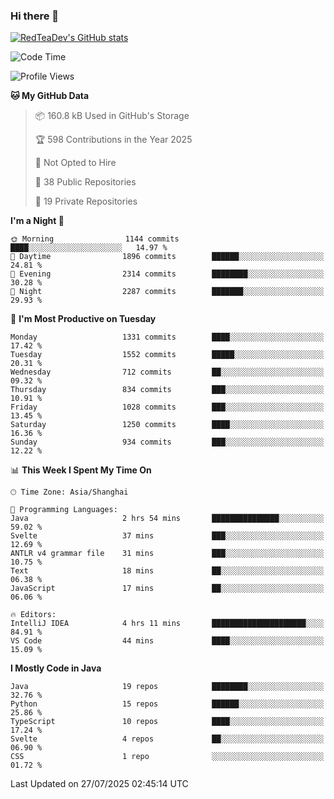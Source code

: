 ### Hi there 👋

<!--
**RedTeaDev/RedTeaDev** is a ✨ _special_ ✨ repository because its `README.md` (this file) appears on your GitHub profile.

Here are some ideas to get you started:

- 🔭 I’m currently working on ...
- 🌱 I’m currently learning ...
- 👯 I’m looking to collaborate on ...
- 🤔 I’m looking for help with ...
- 💬 Ask me about ...
- 📫 How to reach me: ...
- 😄 Pronouns: ...
- ⚡ Fun fact: ...
-->

<!--
[![wakatime](https://wakatime.com/badge/user/6b101ed0-04c0-4490-9283-eb61f2efff96.svg)](https://wakatime.com/@6b101ed0-04c0-4490-9283-eb61f2efff96)
!-->

[![RedTeaDev's GitHub stats](https://github-readme-stats.vercel.app/api?username=RedTeaDev\&include_all_commits=true)](https://github.com/anuraghazra/github-readme-stats)
<!--
[![willianrod's wakatime stats](https://github-readme-stats.vercel.app/api/wakatime?username=RedTeaDev)](https://github.com/anuraghazra/github-readme-stats)
!-->
<!--START_SECTION:waka-->
![Code Time](http://img.shields.io/badge/Code%20Time-3%2C427%20hrs%2014%20mins-blue)

![Profile Views](http://img.shields.io/badge/Profile%20Views-0-blue)

**🐱 My GitHub Data** 

> 📦 160.8 kB Used in GitHub's Storage 
 > 
> 🏆 598 Contributions in the Year 2025
 > 
> 🚫 Not Opted to Hire
 > 
> 📜 38 Public Repositories 
 > 
> 🔑 19 Private Repositories 
 > 
**I'm a Night 🦉** 

```text
🌞 Morning                1144 commits        ████░░░░░░░░░░░░░░░░░░░░░   14.97 % 
🌆 Daytime                1896 commits        ██████░░░░░░░░░░░░░░░░░░░   24.81 % 
🌃 Evening                2314 commits        ████████░░░░░░░░░░░░░░░░░   30.28 % 
🌙 Night                  2287 commits        ███████░░░░░░░░░░░░░░░░░░   29.93 % 
```
📅 **I'm Most Productive on Tuesday** 

```text
Monday                   1331 commits        ████░░░░░░░░░░░░░░░░░░░░░   17.42 % 
Tuesday                  1552 commits        █████░░░░░░░░░░░░░░░░░░░░   20.31 % 
Wednesday                712 commits         ██░░░░░░░░░░░░░░░░░░░░░░░   09.32 % 
Thursday                 834 commits         ███░░░░░░░░░░░░░░░░░░░░░░   10.91 % 
Friday                   1028 commits        ███░░░░░░░░░░░░░░░░░░░░░░   13.45 % 
Saturday                 1250 commits        ████░░░░░░░░░░░░░░░░░░░░░   16.36 % 
Sunday                   934 commits         ███░░░░░░░░░░░░░░░░░░░░░░   12.22 % 
```


📊 **This Week I Spent My Time On** 

```text
🕑︎ Time Zone: Asia/Shanghai

💬 Programming Languages: 
Java                     2 hrs 54 mins       ███████████████░░░░░░░░░░   59.02 % 
Svelte                   37 mins             ███░░░░░░░░░░░░░░░░░░░░░░   12.69 % 
ANTLR v4 grammar file    31 mins             ███░░░░░░░░░░░░░░░░░░░░░░   10.75 % 
Text                     18 mins             ██░░░░░░░░░░░░░░░░░░░░░░░   06.38 % 
JavaScript               17 mins             ██░░░░░░░░░░░░░░░░░░░░░░░   06.06 % 

🔥 Editors: 
IntelliJ IDEA            4 hrs 11 mins       █████████████████████░░░░   84.91 % 
VS Code                  44 mins             ████░░░░░░░░░░░░░░░░░░░░░   15.09 % 
```

**I Mostly Code in Java** 

```text
Java                     19 repos            ████████░░░░░░░░░░░░░░░░░   32.76 % 
Python                   15 repos            ██████░░░░░░░░░░░░░░░░░░░   25.86 % 
TypeScript               10 repos            ████░░░░░░░░░░░░░░░░░░░░░   17.24 % 
Svelte                   4 repos             ██░░░░░░░░░░░░░░░░░░░░░░░   06.90 % 
CSS                      1 repo              ░░░░░░░░░░░░░░░░░░░░░░░░░   01.72 % 
```




 Last Updated on 27/07/2025 02:45:14 UTC
<!--END_SECTION:waka-->


